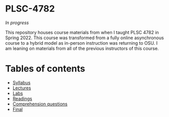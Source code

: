 # PLSC-4782
_In progress_

This repository houses course materials from when I taught PLSC 4782 in Spring 2022. This course was transformed from a fully online asynchronous course to a hybrid model as in-person instruction was returning to OSU. I am leaning on materials from all of the previous instructors of this course. 

# Tables of contents
- [Syllabus]()
- [Lectures]()
- [Labs]()
- [Readings]()
- [Comprehension questions]()
- [Final]()
